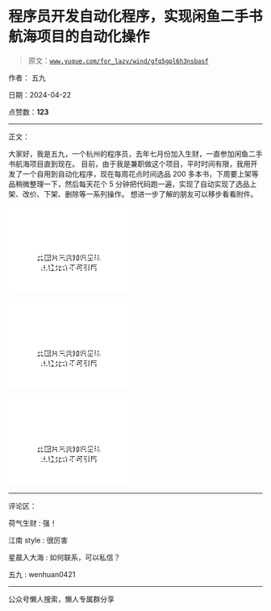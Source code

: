 # 程序员开发自动化程序，实现闲鱼二手书航海项目的自动化操作

> 原文：[`www.yuque.com/for_lazy/wind/gfq5gpl6h3nsbasf`](https://www.yuque.com/for_lazy/wind/gfq5gpl6h3nsbasf)

作者： 五九

日期：2024-04-22

点赞数：**123**

* * *

正文：

大家好，我是五九，一个杭州的程序员，去年七月份加入生财，一直参加闲鱼二手书航海项目直到现在。
目前，由于我是兼职做这个项目，平时时间有限，我用开发了一个自用到自动化程序，现在每周花点时间选品 200 多本书，下周要上架等品稍微整理一下，然后每天花个 5 分钟把代码跑一遍，实现了自动实现了选品上架、改价、下架、删除等一系列操作。
想进一步了解的朋友可以移步看看附件。

![](img/4e3f2229a01e4807977ca36d5b1a5811.png)

![](img/ad07e1fc1bdba816d9d8f42e1aa1ed4b.png)

![](img/a4b8a8b5615d6f19a7461c85cad945da.png)

* * *

评论区：

荷气生财 : 强！

江南 style : 很厉害

星晨入大海 : 如何联系，可以私信？

五九 : wenhuan0421

* * *

公众号懒人搜索，懒人专属群分享